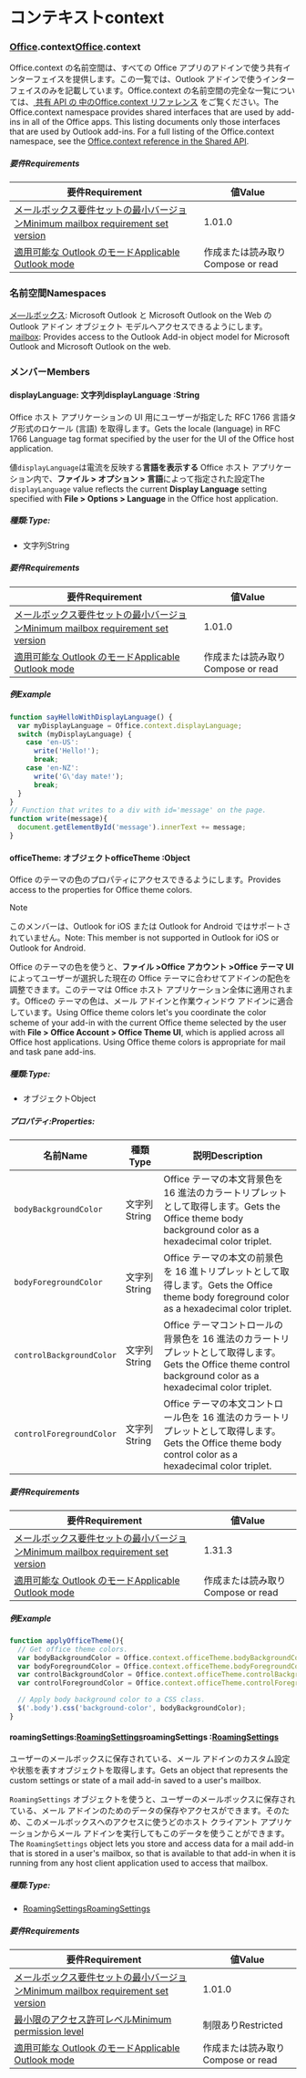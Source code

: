 
# <a name="context"></a><span data-ttu-id="ea86c-101">コンテキスト</span><span class="sxs-lookup"><span data-stu-id="ea86c-101">context</span></span>

### <a name="officeofficemdcontext"></a><span data-ttu-id="ea86c-102">[Office](Office.md).context</span><span class="sxs-lookup"><span data-stu-id="ea86c-102">[Office](Office.md).context</span></span>

<span data-ttu-id="ea86c-p101">Office.context の名前空間は、すべての Office アプリのアドインで使う共有インターフェイスを提供します。この一覧では、Outlook アドインで使うインターフェイスのみを記載しています。Office.context の名前空間の完全な一覧については、[ 共有 API の 中のOffice.context リファレンス](/javascript/api/office/office.context) をご覧ください。</span><span class="sxs-lookup"><span data-stu-id="ea86c-p101">The Office.context namespace provides shared interfaces that are used by add-ins in all of the Office apps. This listing documents only those interfaces that are used by Outlook add-ins. For a full listing of the Office.context namespace, see the [Office.context reference in the Shared API](/javascript/api/office/office.context).</span></span>

##### <a name="requirements"></a><span data-ttu-id="ea86c-105">要件</span><span class="sxs-lookup"><span data-stu-id="ea86c-105">Requirements</span></span>

|<span data-ttu-id="ea86c-106">要件</span><span class="sxs-lookup"><span data-stu-id="ea86c-106">Requirement</span></span>| <span data-ttu-id="ea86c-107">値</span><span class="sxs-lookup"><span data-stu-id="ea86c-107">Value</span></span>|
|---|---|
|[<span data-ttu-id="ea86c-108">メールボックス要件セットの最小バージョン</span><span class="sxs-lookup"><span data-stu-id="ea86c-108">Minimum mailbox requirement set version</span></span>](/office/dev/add-ins/reference/requirement-sets/outlook-api-requirement-sets)| <span data-ttu-id="ea86c-109">1.0</span><span class="sxs-lookup"><span data-stu-id="ea86c-109">1.0</span></span>|
|[<span data-ttu-id="ea86c-110">適用可能な Outlook のモード</span><span class="sxs-lookup"><span data-stu-id="ea86c-110">Applicable Outlook mode</span></span>](https://docs.microsoft.com/outlook/add-ins/#extension-points)| <span data-ttu-id="ea86c-111">作成または読み取り</span><span class="sxs-lookup"><span data-stu-id="ea86c-111">Compose or read</span></span>|

### <a name="namespaces"></a><span data-ttu-id="ea86c-112">名前空間</span><span class="sxs-lookup"><span data-stu-id="ea86c-112">Namespaces</span></span>

<span data-ttu-id="ea86c-113">[メ―ルボックス](office.context.mailbox.md): Microsoft Outlook と Microsoft Outlook on the Web の Outlook アドイン オブジェクト モデルへアクセスできるようにします。</span><span class="sxs-lookup"><span data-stu-id="ea86c-113">[mailbox](office.context.mailbox.md): Provides access to the Outlook Add-in object model for Microsoft Outlook and Microsoft Outlook on the web.</span></span>

### <a name="members"></a><span data-ttu-id="ea86c-114">メンバー</span><span class="sxs-lookup"><span data-stu-id="ea86c-114">Members</span></span>

####  <a name="displaylanguage-string"></a><span data-ttu-id="ea86c-115">displayLanguage: 文字列</span><span class="sxs-lookup"><span data-stu-id="ea86c-115">displayLanguage :String</span></span>

<span data-ttu-id="ea86c-116">Office ホスト アプリケーションの UI 用にユーザーが指定した RFC 1766 言語タグ形式のロケール (言語) を取得します。</span><span class="sxs-lookup"><span data-stu-id="ea86c-116">Gets the locale (language) in RFC 1766 Language tag format specified by the user for the UI of the Office host application.</span></span>

<span data-ttu-id="ea86c-117">値`displayLanguage`は電流を反映する**言語を表示する** Office ホスト アプリケーション内で、**ファイル > オプション > 言語**によって指定された設定</span><span class="sxs-lookup"><span data-stu-id="ea86c-117">The `displayLanguage` value reflects the current **Display Language** setting specified with **File > Options > Language** in the Office host application.</span></span>

##### <a name="type"></a><span data-ttu-id="ea86c-118">種類:</span><span class="sxs-lookup"><span data-stu-id="ea86c-118">Type:</span></span>

*   <span data-ttu-id="ea86c-119">文字列</span><span class="sxs-lookup"><span data-stu-id="ea86c-119">String</span></span>

##### <a name="requirements"></a><span data-ttu-id="ea86c-120">要件</span><span class="sxs-lookup"><span data-stu-id="ea86c-120">Requirements</span></span>

|<span data-ttu-id="ea86c-121">要件</span><span class="sxs-lookup"><span data-stu-id="ea86c-121">Requirement</span></span>| <span data-ttu-id="ea86c-122">値</span><span class="sxs-lookup"><span data-stu-id="ea86c-122">Value</span></span>|
|---|---|
|[<span data-ttu-id="ea86c-123">メールボックス要件セットの最小バージョン</span><span class="sxs-lookup"><span data-stu-id="ea86c-123">Minimum mailbox requirement set version</span></span>](/office/dev/add-ins/reference/requirement-sets/outlook-api-requirement-sets)| <span data-ttu-id="ea86c-124">1.0</span><span class="sxs-lookup"><span data-stu-id="ea86c-124">1.0</span></span>|
|[<span data-ttu-id="ea86c-125">適用可能な Outlook のモード</span><span class="sxs-lookup"><span data-stu-id="ea86c-125">Applicable Outlook mode</span></span>](https://docs.microsoft.com/outlook/add-ins/#extension-points)| <span data-ttu-id="ea86c-126">作成または読み取り</span><span class="sxs-lookup"><span data-stu-id="ea86c-126">Compose or read</span></span>|

##### <a name="example"></a><span data-ttu-id="ea86c-127">例</span><span class="sxs-lookup"><span data-stu-id="ea86c-127">Example</span></span>

```js
function sayHelloWithDisplayLanguage() {
  var myDisplayLanguage = Office.context.displayLanguage;
  switch (myDisplayLanguage) {
    case 'en-US':
      write('Hello!');
      break;
    case 'en-NZ':
      write('G\'day mate!');
      break;
  }
}
// Function that writes to a div with id='message' on the page.
function write(message){
  document.getElementById('message').innerText += message;
}
```

####  <a name="officetheme-object"></a><span data-ttu-id="ea86c-128">officeTheme: オブジェクト</span><span class="sxs-lookup"><span data-stu-id="ea86c-128">officeTheme :Object</span></span>

<span data-ttu-id="ea86c-129">Office のテーマの色のプロパティにアクセスできるようにします。</span><span class="sxs-lookup"><span data-stu-id="ea86c-129">Provides access to the properties for Office theme colors.</span></span>

> [!NOTE]
> <span data-ttu-id="ea86c-130">このメンバーは、Outlook for iOS または Outlook for Android ではサポートされていません。</span><span class="sxs-lookup"><span data-stu-id="ea86c-130">Note: This member is not supported in Outlook for iOS or Outlook for Android.</span></span>

<span data-ttu-id="ea86c-p102">Office のテーマの色を使うと、**ファイル >Office アカウント >Office テーマ UI**によってユーザーが選択した現在の Office テーマに合わせてアドインの配色を調整できます。このテーマは Office ホスト アプリケーション全体に適用されます。Officeの テーマの色は、メール アドインと作業ウィンドウ アドインに適合しています。</span><span class="sxs-lookup"><span data-stu-id="ea86c-p102">Using Office theme colors let's you coordinate the color scheme of your add-in with the current Office theme selected by the user with **File > Office Account > Office Theme UI**, which is applied across all Office host applications. Using Office theme colors is appropriate for mail and task pane add-ins.</span></span>

##### <a name="type"></a><span data-ttu-id="ea86c-133">種類:</span><span class="sxs-lookup"><span data-stu-id="ea86c-133">Type:</span></span>

*   <span data-ttu-id="ea86c-134">オブジェクト</span><span class="sxs-lookup"><span data-stu-id="ea86c-134">Object</span></span>

##### <a name="properties"></a><span data-ttu-id="ea86c-135">プロパティ:</span><span class="sxs-lookup"><span data-stu-id="ea86c-135">Properties:</span></span>

|<span data-ttu-id="ea86c-136">名前</span><span class="sxs-lookup"><span data-stu-id="ea86c-136">Name</span></span>| <span data-ttu-id="ea86c-137">種類</span><span class="sxs-lookup"><span data-stu-id="ea86c-137">Type</span></span>| <span data-ttu-id="ea86c-138">説明</span><span class="sxs-lookup"><span data-stu-id="ea86c-138">Description</span></span>|
|---|---|---|
|`bodyBackgroundColor`| <span data-ttu-id="ea86c-139">文字列</span><span class="sxs-lookup"><span data-stu-id="ea86c-139">String</span></span>|<span data-ttu-id="ea86c-140">Office テーマの本文背景色を 16 進法のカラートリプレットとして取得します。</span><span class="sxs-lookup"><span data-stu-id="ea86c-140">Gets the Office theme body background color as a hexadecimal color triplet.</span></span>|
|`bodyForegroundColor`| <span data-ttu-id="ea86c-141">文字列</span><span class="sxs-lookup"><span data-stu-id="ea86c-141">String</span></span>|<span data-ttu-id="ea86c-142">Office テーマの本文の前景色を 16 進トリプレットとして取得します。</span><span class="sxs-lookup"><span data-stu-id="ea86c-142">Gets the Office theme body foreground color as a hexadecimal color triplet.</span></span>|
|`controlBackgroundColor`| <span data-ttu-id="ea86c-143">文字列</span><span class="sxs-lookup"><span data-stu-id="ea86c-143">String</span></span>|<span data-ttu-id="ea86c-144">Office テーマコントロールの背景色を 16 進法のカラートリプレットとして取得します。</span><span class="sxs-lookup"><span data-stu-id="ea86c-144">Gets the Office theme control background color as a hexadecimal color triplet.</span></span>|
|`controlForegroundColor`| <span data-ttu-id="ea86c-145">文字列</span><span class="sxs-lookup"><span data-stu-id="ea86c-145">String</span></span>|<span data-ttu-id="ea86c-146">Office テーマの本文コントロール色を 16 進法のカラートリプレットとして取得します。</span><span class="sxs-lookup"><span data-stu-id="ea86c-146">Gets the Office theme body control color as a hexadecimal color triplet.</span></span>|

##### <a name="requirements"></a><span data-ttu-id="ea86c-147">要件</span><span class="sxs-lookup"><span data-stu-id="ea86c-147">Requirements</span></span>

|<span data-ttu-id="ea86c-148">要件</span><span class="sxs-lookup"><span data-stu-id="ea86c-148">Requirement</span></span>| <span data-ttu-id="ea86c-149">値</span><span class="sxs-lookup"><span data-stu-id="ea86c-149">Value</span></span>|
|---|---|
|[<span data-ttu-id="ea86c-150">メールボックス要件セットの最小バージョン</span><span class="sxs-lookup"><span data-stu-id="ea86c-150">Minimum mailbox requirement set version</span></span>](/office/dev/add-ins/reference/requirement-sets/outlook-api-requirement-sets)| <span data-ttu-id="ea86c-151">1.3</span><span class="sxs-lookup"><span data-stu-id="ea86c-151">1.3</span></span>|
|[<span data-ttu-id="ea86c-152">適用可能な Outlook のモード</span><span class="sxs-lookup"><span data-stu-id="ea86c-152">Applicable Outlook mode</span></span>](https://docs.microsoft.com/outlook/add-ins/#extension-points)| <span data-ttu-id="ea86c-153">作成または読み取り</span><span class="sxs-lookup"><span data-stu-id="ea86c-153">Compose or read</span></span>|

##### <a name="example"></a><span data-ttu-id="ea86c-154">例</span><span class="sxs-lookup"><span data-stu-id="ea86c-154">Example</span></span>

```js
function applyOfficeTheme(){
  // Get office theme colors.
  var bodyBackgroundColor = Office.context.officeTheme.bodyBackgroundColor;
  var bodyForegroundColor = Office.context.officeTheme.bodyForegroundColor;
  var controlBackgroundColor = Office.context.officeTheme.controlBackgroundColor
  var controlForegroundColor = Office.context.officeTheme.controlForegroundColor;

  // Apply body background color to a CSS class.
  $('.body').css('background-color', bodyBackgroundColor);
}
```

####  <a name="roamingsettings-roamingsettingsjavascriptapioutlook14officeroamingsettings"></a><span data-ttu-id="ea86c-155">roamingSettings:[RoamingSettings](/javascript/api/outlook_1_4/office.RoamingSettings)</span><span class="sxs-lookup"><span data-stu-id="ea86c-155">roamingSettings :[RoamingSettings](/javascript/api/outlook_1_4/office.RoamingSettings)</span></span>

<span data-ttu-id="ea86c-156">ユーザーのメールボックスに保存されている、メール アドインのカスタム設定や状態を表すオブジェクトを取得します。</span><span class="sxs-lookup"><span data-stu-id="ea86c-156">Gets an object that represents the custom settings or state of a mail add-in saved to a user's mailbox.</span></span>

<span data-ttu-id="ea86c-157">`RoamingSettings` オブジェクトを使うと、ユーザーのメールボックスに保存されている、メール アドインのためのデータの保存やアクセスができます。そのため、このメールボックスへのアクセスに使うどのホスト クライアント アプリケーションからメール アドインを実行してもこのデータを使うことができます。</span><span class="sxs-lookup"><span data-stu-id="ea86c-157">The `RoamingSettings` object lets you store and access data for a mail add-in that is stored in a user's mailbox, so that is available to that add-in when it is running from any host client application used to access that mailbox.</span></span>

##### <a name="type"></a><span data-ttu-id="ea86c-158">種類:</span><span class="sxs-lookup"><span data-stu-id="ea86c-158">Type:</span></span>

*   [<span data-ttu-id="ea86c-159">RoamingSettings</span><span class="sxs-lookup"><span data-stu-id="ea86c-159">RoamingSettings</span></span>](/javascript/api/outlook_1_4/office.RoamingSettings)

##### <a name="requirements"></a><span data-ttu-id="ea86c-160">要件</span><span class="sxs-lookup"><span data-stu-id="ea86c-160">Requirements</span></span>

|<span data-ttu-id="ea86c-161">要件</span><span class="sxs-lookup"><span data-stu-id="ea86c-161">Requirement</span></span>| <span data-ttu-id="ea86c-162">値</span><span class="sxs-lookup"><span data-stu-id="ea86c-162">Value</span></span>|
|---|---|
|[<span data-ttu-id="ea86c-163">メールボックス要件セットの最小バージョン</span><span class="sxs-lookup"><span data-stu-id="ea86c-163">Minimum mailbox requirement set version</span></span>](/office/dev/add-ins/reference/requirement-sets/outlook-api-requirement-sets)| <span data-ttu-id="ea86c-164">1.0</span><span class="sxs-lookup"><span data-stu-id="ea86c-164">1.0</span></span>|
|[<span data-ttu-id="ea86c-165">最小限のアクセス許可レベル</span><span class="sxs-lookup"><span data-stu-id="ea86c-165">Minimum permission level</span></span>](https://docs.microsoft.com/outlook/add-ins/understanding-outlook-add-in-permissions)| <span data-ttu-id="ea86c-166">制限あり</span><span class="sxs-lookup"><span data-stu-id="ea86c-166">Restricted</span></span>|
|[<span data-ttu-id="ea86c-167">適用可能な Outlook のモード</span><span class="sxs-lookup"><span data-stu-id="ea86c-167">Applicable Outlook mode</span></span>](https://docs.microsoft.com/outlook/add-ins/#extension-points)| <span data-ttu-id="ea86c-168">作成または読み取り</span><span class="sxs-lookup"><span data-stu-id="ea86c-168">Compose or read</span></span>|